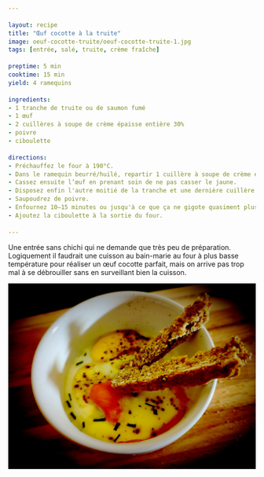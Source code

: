 ```yaml
---

layout: recipe
title: "Œuf cocotte à la truite"
image: oeuf-cocotte-truite/oeuf-cocotte-truite-1.jpg
tags: [entrée, salé, truite, crème fraîche]

preptime: 5 min
cooktime: 15 min
yield: 4 ramequins

ingredients:
- 1 tranche de truite ou de saumon fumé
- 1 œuf
- 2 cuillères à soupe de crème épaisse entière 30%
- poivre
- ciboulette

directions:
- Préchauffez le four à 190°C.
- Dans le ramequin beurré/huilé, repartir 1 cuillère à soupe de crème et la moitié d'une tranche de saumon découpée en morceaux/lanières.
- Cassez ensuite l’œuf en prenant soin de ne pas casser le jaune.
- Disposez enfin l'autre moitié de la tranche et une dernière cuillère de crème. 
- Saupoudrez de poivre.
- Enfournez 10–15 minutes ou jusqu'à ce que ça ne gigote quasiment plus au centre. 
- Ajoutez la ciboulette à la sortie du four.

---
```


Une entrée sans chichi qui ne demande que très peu de préparation. Logiquement il faudrait une cuisson au bain-marie au four à plus basse température pour réaliser un œuf cocotte parfait, mais on arrive pas trop mal à se débrouiller sans en surveillant bien la cuisson.

![Avec ses mouillettes en pain soda irlandais, c’est une petite entrée qui ouvre l’appétit.](../images/oeuf-cocotte-truite/oeuf-cocotte-truite-2.jpg)